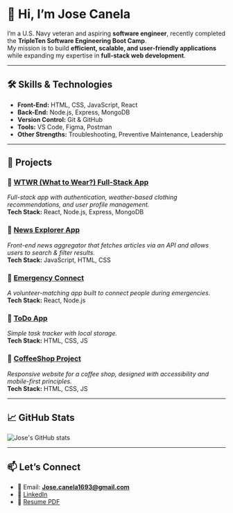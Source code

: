 # 👋 Hi, I’m Jose Canela

I’m a U.S. Navy veteran and aspiring **software engineer**, recently completed the **TripleTen Software Engineering Boot Camp**.  
My mission is to build **efficient, scalable, and user-friendly applications** while expanding my expertise in **full-stack web development**.

---

## 🛠 Skills & Technologies

- **Front-End:** HTML, CSS, JavaScript, React  
- **Back-End:** Node.js, Express, MongoDB  
- **Version Control:** Git & GitHub  
- **Tools:** VS Code, Figma, Postman  
- **Other Strengths:** Troubleshooting, Preventive Maintenance, Leadership  

---

## 🚀 Projects

### 🔹 [WTWR (What to Wear?) Full-Stack App](https://github.com/Jcanela-g/se_project_react)  
*Full-stack app with authentication, weather-based clothing recommendations, and user profile management.*  
**Tech Stack:** React, Node.js, Express, MongoDB  

### 🔹 [News Explorer App](https://github.com/Jcanela-g/news_explorer_app)  
*Front-end news aggregator that fetches articles via an API and allows users to search & filter results.*  
**Tech Stack:** JavaScript, HTML, CSS  

### 🔹 [Emergency Connect](https://github.com/johnwallacegerrard/Emergency_Connect)  
*A volunteer-matching app built to connect people during emergencies.*  
**Tech Stack:** React, Node.js  

### 🔹 [ToDo App](https://github.com/Jcanela-g/se_project_todo-app)  
*Simple task tracker with local storage.*  
**Tech Stack:** HTML, CSS, JS  

### 🔹 [CoffeeShop Project](https://github.com/Jcanela-g/se_project_coffeeshop)  
*Responsive website for a coffee shop, designed with accessibility and mobile-first principles.*  
**Tech Stack:** HTML, CSS, JS 

---

## 📈 GitHub Stats
![Jose's GitHub stats](https://github-readme-stats.vercel.app/api?username=JoseCanela1693&show_icons=true&theme=tokyonight)  

---

## 📫 Let’s Connect
- 📧 Email: **Jose.canela1693@gmail.com**  
- 💼 [LinkedIn](https://www.linkedin.com/in/jose-canela-665330328/)  
- 📝 [Resume PDF](link-to-resume)  
